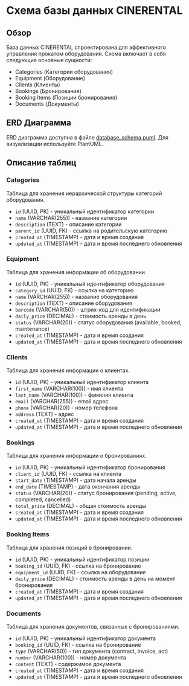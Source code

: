 # Схема базы данных CINERENTAL

## Обзор
База данных CINERENTAL спроектирована для эффективного управления прокатом оборудования. Схема включает в себя следующие основные сущности:
- Categories (Категории оборудования)
- Equipment (Оборудование)
- Clients (Клиенты)
- Bookings (Бронирования)
- Booking Items (Позиции бронирования)
- Documents (Документы)

## ERD Диаграмма
ERD диаграмма доступна в файле [database_schema.puml](database_schema.puml). Для визуализации используйте PlantUML.

## Описание таблиц

### Categories
Таблица для хранения иерархической структуры категорий оборудования.
- `id` (UUID, PK) - уникальный идентификатор категории
- `name` (VARCHAR(255)) - название категории
- `description` (TEXT) - описание категории
- `parent_id` (UUID, FK) - ссылка на родительскую категорию
- `created_at` (TIMESTAMP) - дата и время создания
- `updated_at` (TIMESTAMP) - дата и время последнего обновления

### Equipment
Таблица для хранения информации об оборудовании.
- `id` (UUID, PK) - уникальный идентификатор оборудования
- `category_id` (UUID, FK) - ссылка на категорию
- `name` (VARCHAR(255)) - название оборудования
- `description` (TEXT) - описание оборудования
- `barcode` (VARCHAR(50)) - штрих-код для идентификации
- `daily_price` (DECIMAL) - стоимость аренды в день
- `status` (VARCHAR(20)) - статус оборудования (available, booked, maintenance)
- `created_at` (TIMESTAMP) - дата и время создания
- `updated_at` (TIMESTAMP) - дата и время последнего обновления

### Clients
Таблица для хранения информации о клиентах.
- `id` (UUID, PK) - уникальный идентификатор клиента
- `first_name` (VARCHAR(100)) - имя клиента
- `last_name` (VARCHAR(100)) - фамилия клиента
- `email` (VARCHAR(255)) - email адрес
- `phone` (VARCHAR(20)) - номер телефона
- `address` (TEXT) - адрес
- `created_at` (TIMESTAMP) - дата и время создания
- `updated_at` (TIMESTAMP) - дата и время последнего обновления

### Bookings
Таблица для хранения информации о бронированиях.
- `id` (UUID, PK) - уникальный идентификатор бронирования
- `client_id` (UUID, FK) - ссылка на клиента
- `start_date` (TIMESTAMP) - дата начала аренды
- `end_date` (TIMESTAMP) - дата окончания аренды
- `status` (VARCHAR(20)) - статус бронирования (pending, active, completed, cancelled)
- `total_price` (DECIMAL) - общая стоимость аренды
- `created_at` (TIMESTAMP) - дата и время создания
- `updated_at` (TIMESTAMP) - дата и время последнего обновления

### Booking Items
Таблица для хранения позиций в бронировании.
- `id` (UUID, PK) - уникальный идентификатор позиции
- `booking_id` (UUID, FK) - ссылка на бронирование
- `equipment_id` (UUID, FK) - ссылка на оборудование
- `daily_price` (DECIMAL) - стоимость аренды в день на момент бронирования
- `created_at` (TIMESTAMP) - дата и время создания
- `updated_at` (TIMESTAMP) - дата и время последнего обновления

### Documents
Таблица для хранения документов, связанных с бронированиями.
- `id` (UUID, PK) - уникальный идентификатор документа
- `booking_id` (UUID, FK) - ссылка на бронирование
- `type` (VARCHAR(50)) - тип документа (contract, invoice, act)
- `number` (VARCHAR(100)) - номер документа
- `content` (TEXT) - содержимое документа
- `created_at` (TIMESTAMP) - дата и время создания
- `updated_at` (TIMESTAMP) - дата и время последнего обновления 